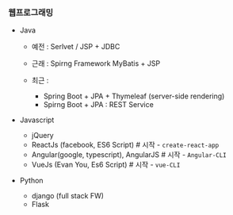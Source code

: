 ### 웹프로그래밍



- Java

  - 예전 : Serlvet / JSP + JDBC

  - 근래 : Spirng Framework MyBatis + JSP

  - 최근 : 

    - Spring Boot + JPA + Thymeleaf    (server-side rendering)
    - Spirng Boot + JPA : REST Service

    

- Javascript

  - jQuery
  - ReactJs (facebook, ES6 Script)                     # 시작 -  `create-react-app`
  - Angular(google, typescript), AngularJS      # 시작 -  `Angular-CLI`
  - VueJs (Evan You, Es6 Script)                         # 시작 -  `vue-CLI`



- Python
  - django (full stack FW)
  - Flask
